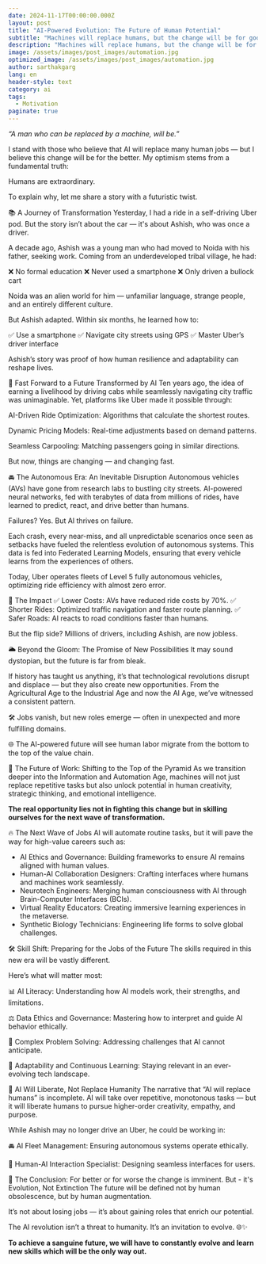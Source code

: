 ```yaml
---
date: 2024-11-17T00:00:00.000Z
layout: post
title: "AI-Powered Evolution: The Future of Human Potential"
subtitle: "Machines will replace humans, but the change will be for good"
description: "Machines will replace humans, but the change will be for good"
image: /assets/images/post_images/automation.jpg
optimized_image: /assets/images/post_images/automation.jpg
author: sarthakgarg
lang: en
header-style: text
category: ai
tags:
  - Motivation
paginate: true
---
```


*“A man who can be replaced by a machine, will be.”*

I stand with those who believe that AI will replace many human jobs — but I believe this change will be for the better. My optimism stems from a fundamental truth:

Humans are extraordinary.

To explain why, let me share a story with a futuristic twist.

📚 A Journey of Transformation
Yesterday, I had a ride in a self-driving Uber pod. But the story isn’t about the car — it's about Ashish, who was once a driver.

A decade ago, Ashish was a young man who had moved to Noida with his father, seeking work. Coming from an underdeveloped tribal village, he had:

❌ No formal education
❌ Never used a smartphone
❌ Only driven a bullock cart

Noida was an alien world for him — unfamiliar language, strange people, and an entirely different culture.

But Ashish adapted. Within six months, he learned how to:

✅ Use a smartphone
✅ Navigate city streets using GPS
✅ Master Uber’s driver interface

Ashish’s story was proof of how human resilience and adaptability can reshape lives.

🤖 Fast Forward to a Future Transformed by AI
Ten years ago, the idea of earning a livelihood by driving cabs while seamlessly navigating city traffic was unimaginable. Yet, platforms like Uber made it possible through:

AI-Driven Ride Optimization: Algorithms that calculate the shortest routes.

Dynamic Pricing Models: Real-time adjustments based on demand patterns.

Seamless Carpooling: Matching passengers going in similar directions.

But now, things are changing — and changing fast.

🚘 The Autonomous Era: An Inevitable Disruption
Autonomous vehicles (AVs) have gone from research labs to bustling city streets. AI-powered neural networks, fed with terabytes of data from millions of rides, have learned to predict, react, and drive better than humans.

Failures? Yes. But AI thrives on failure.

Each crash, every near-miss, and all unpredictable scenarios once seen as setbacks have fueled the relentless evolution of autonomous systems. This data is fed into Federated Learning Models, ensuring that every vehicle learns from the experiences of others.

Today, Uber operates fleets of Level 5 fully autonomous vehicles, optimizing ride efficiency with almost zero error.

🎯 The Impact
✅ Lower Costs: AVs have reduced ride costs by 70%.
✅ Shorter Rides: Optimized traffic navigation and faster route planning.
✅ Safer Roads: AI reacts to road conditions faster than humans.

But the flip side? Millions of drivers, including Ashish, are now jobless.

🌥️ Beyond the Gloom: The Promise of New Possibilities
It may sound dystopian, but the future is far from bleak.

If history has taught us anything, it’s that technological revolutions disrupt and displace — but they also create new opportunities. From the Agricultural Age to the Industrial Age and now the AI Age, we’ve witnessed a consistent pattern.

🛠️ Jobs vanish, but new roles emerge — often in unexpected and more fulfilling domains.

🌐 The AI-powered future will see human labor migrate from the bottom to the top of the value chain.

🧠 The Future of Work: Shifting to the Top of the Pyramid
As we transition deeper into the Information and Automation Age, machines will not just replace repetitive tasks but also unlock potential in human creativity, strategic thinking, and emotional intelligence.

**The real opportunity lies not in fighting this change but in skilling ourselves for the next wave of transformation.**

🔥 The Next Wave of Jobs
AI will automate routine tasks, but it will pave the way for high-value careers such as:

- AI Ethics and Governance: Building frameworks to ensure AI remains aligned with human values.
- Human-AI Collaboration Designers: Crafting interfaces where humans and machines work seamlessly.
- Neurotech Engineers: Merging human consciousness with AI through Brain-Computer Interfaces (BCIs).
- Virtual Reality Educators: Creating immersive learning experiences in the metaverse.
- Synthetic Biology Technicians: Engineering life forms to solve global challenges.

🛠️ Skill Shift: Preparing for the Jobs of the Future
The skills required in this new era will be vastly different.

Here’s what will matter most:

📊 AI Literacy: Understanding how AI models work, their strengths, and limitations.

⚖️ Data Ethics and Governance: Mastering how to interpret and guide AI behavior ethically.

🧩 Complex Problem Solving: Addressing challenges that AI cannot anticipate.

🔄 Adaptability and Continuous Learning: Staying relevant in an ever-evolving tech landscape.

🧬 AI Will Liberate, Not Replace Humanity
The narrative that “AI will replace humans” is incomplete. AI will take over repetitive, monotonous tasks — but it will liberate humans to pursue higher-order creativity, empathy, and purpose.

While Ashish may no longer drive an Uber, he could be working in:

🚘 AI Fleet Management: Ensuring autonomous systems operate ethically.

🧠 Human-AI Interaction Specialist: Designing seamless interfaces for users.

🌟 The Conclusion: For better or for worse the change is imminent. But - it's Evolution, Not Extinction
The future will be defined not by human obsolescence, but by human augmentation.

It’s not about losing jobs — it’s about gaining roles that enrich our potential.

The AI revolution isn’t a threat to humanity. It’s an invitation to evolve. 🌐✨

**To achieve a sanguine future, we will have to constantly evolve and learn new skills which will be the only way out.**
